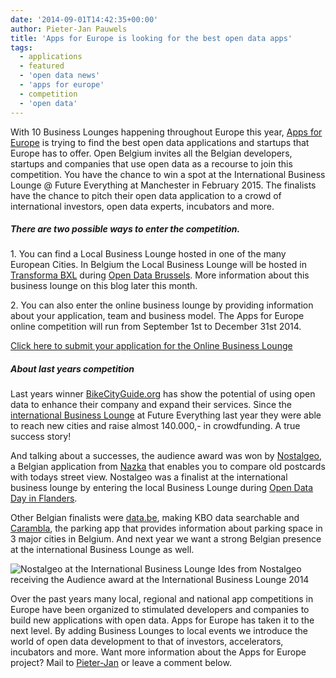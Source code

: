 ```yaml
---
date: '2014-09-01T14:42:35+00:00'
author: Pieter-Jan Pauwels
title: 'Apps for Europe is looking for the best open data apps'
tags:
  - applications
  - featured
  - 'open data news'
  - 'apps for europe'
  - competition
  - 'open data'
---
```


With 10 Business Lounges happening throughout Europe this year, [Apps for Europe](http://www.appsforeurope.eu/) is trying to find the best open data applications and startups that Europe has to offer. Open Belgium invites all the Belgian developers, startups and companies that use open data as a recourse to join this competition. You have the chance to win a spot at the International Business Lounge @ Future Everything at Manchester in February 2015. The finalists have the chance to pitch their open data application to a crowd of international investors, open data experts, incubators and more.

##### There are two possible ways to enter the competition.

1\. You can find a Local Business Lounge hosted in one of the many European Cities. In Belgium the Local Business Lounge will be hosted in [Transforma BXL](http://www.transformabxl.be/) during [Open Data Brussels](http://www.transformabxl.be/agenda/event/hackathon-open-data-brussels). More information about this business lounge on this blog later this month.

2\. You can also enter the online business lounge by providing information about your application, team and business model. The Apps for Europe online competition will run from September 1st to December 31st 2014.

[Click here to submit your application for the Online Business Lounge](http://www.appsforeurope.eu/content/submit-your-application)

##### About last years competition

Last years winner [BikeCityGuide.org](http://www.appsforeurope.eu/article/bikecityguide) has show the potential of using open data to enhance their company and expand their services. Since the [international Business Lounge](http://www.bikecityguide.org/blog/2014/04/bikecityguide-wins-apps-for-europe-award/) at Future Everything last year they were able to reach new cities and raise almost 140.000,- in crowdfunding. A true success story!

And talking about a successes, the audience award was won by [Nostalgeo](http://www.nostalgeo.com/), a Belgian application from [Nazka](http://nazka.be/) that enables you to compare old postcards with todays street view. Nostalgeo was a finalist at the international business lounge by entering the local Business Lounge during [Open Data Day in Flanders](http://www.bestuurszaken.be/open-data-dag).

Other Belgian finalists were [data.be](http://data.be/), making KBO data searchable and [Carambla](https://carambla.com/), the parking app that provides information about parking space in 3 major cities in Belgium. And next year we want a strong Belgian presence at the international Business Lounge as well.

![Nostalgeo at the International Business Lounge](https://farm4.staticflickr.com/3808/13621765125_4500ed89b8_c.jpg)
Ides from Nostalgeo receiving the Audience award at the International Business Lounge 2014

Over the past years many local, regional and national app competitions in Europe have been organized to stimulated developers and companies to build new applications with open data. Apps for Europe has taken it to the next level. By adding Business Lounges to local events we introduce the world of open data development to that of investors, accelerators, incubators and more. Want more information about the Apps for Europe project? Mail to [Pieter-Jan](mailto:pieterjan@okfn.be) or leave a comment below.
